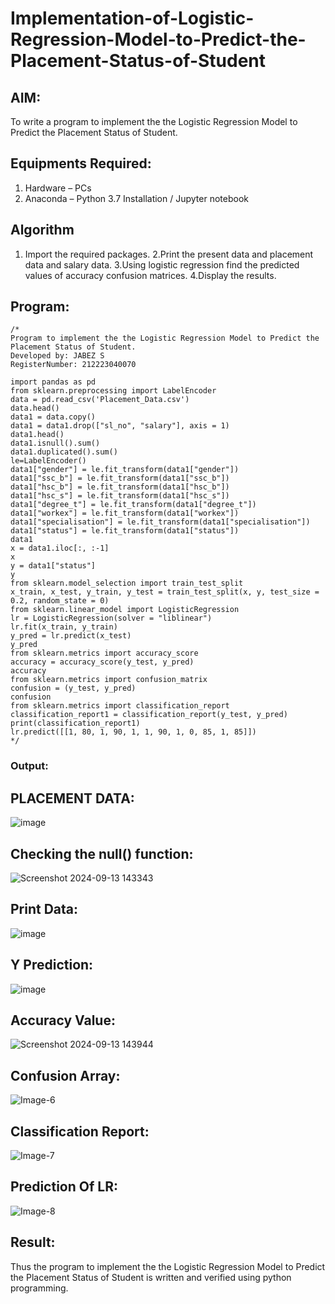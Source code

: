# Implementation-of-Logistic-Regression-Model-to-Predict-the-Placement-Status-of-Student

## AIM:
To write a program to implement the the Logistic Regression Model to Predict the Placement Status of Student.

## Equipments Required:
1. Hardware – PCs
2. Anaconda – Python 3.7 Installation / Jupyter notebook

## Algorithm
1. Import the required packages.
2.Print the present data and placement data and salary data.
3.Using logistic regression find the predicted values of accuracy confusion matrices.
4.Display the results.

## Program:
```
/*
Program to implement the the Logistic Regression Model to Predict the Placement Status of Student.
Developed by: JABEZ S
RegisterNumber: 212223040070

import pandas as pd
from sklearn.preprocessing import LabelEncoder
data = pd.read_csv('Placement_Data.csv')
data.head()
data1 = data.copy()
data1 = data1.drop(["sl_no", "salary"], axis = 1)
data1.head()
data1.isnull().sum()
data1.duplicated().sum()
le=LabelEncoder()
data1["gender"] = le.fit_transform(data1["gender"])
data1["ssc_b"] = le.fit_transform(data1["ssc_b"])
data1["hsc_b"] = le.fit_transform(data1["hsc_b"])
data1["hsc_s"] = le.fit_transform(data1["hsc_s"])
data1["degree_t"] = le.fit_transform(data1["degree_t"])
data1["workex"] = le.fit_transform(data1["workex"])
data1["specialisation"] = le.fit_transform(data1["specialisation"])
data1["status"] = le.fit_transform(data1["status"])
data1
x = data1.iloc[:, :-1]
x
y = data1["status"]
y
from sklearn.model_selection import train_test_split
x_train, x_test, y_train, y_test = train_test_split(x, y, test_size = 0.2, random_state = 0)
from sklearn.linear_model import LogisticRegression
lr = LogisticRegression(solver = "liblinear")
lr.fit(x_train, y_train)
y_pred = lr.predict(x_test)
y_pred
from sklearn.metrics import accuracy_score
accuracy = accuracy_score(y_test, y_pred)
accuracy
from sklearn.metrics import confusion_matrix
confusion = (y_test, y_pred)
confusion
from sklearn.metrics import classification_report
classification_report1 = classification_report(y_test, y_pred)
print(classification_report1)
lr.predict([[1, 80, 1, 90, 1, 1, 90, 1, 0, 85, 1, 85]])
*/
```

### Output:
## PLACEMENT DATA:
![image](https://github.com/user-attachments/assets/f5a42273-db65-4dbb-9d07-15fb772ea451)

## Checking the null() function:
![Screenshot 2024-09-13 143343](https://github.com/user-attachments/assets/44cb2aca-1e95-450d-9d88-c534a275f2aa)

## Print Data:
![image](https://github.com/user-attachments/assets/826479d7-d4a0-4cf6-97a1-0233edf735f6)


## Y Prediction:
![image](https://github.com/user-attachments/assets/70c7a5a2-fc58-4e42-9093-d973addff1b0)

## Accuracy Value:
![Screenshot 2024-09-13 143944](https://github.com/user-attachments/assets/7fe9fa42-ef82-433e-bec0-88fd20294e08)
 
 ## Confusion Array:
 ![Image-6](https://github.com/user-attachments/assets/94082e09-763d-4575-ae59-10dfffeffcb1)

## Classification Report:
![Image-7](https://github.com/user-attachments/assets/25ec8f64-2d4c-47b8-97aa-1cde704fb99c)

 ## Prediction Of LR:
  ![Image-8](https://github.com/user-attachments/assets/6bbf7b16-9da2-4b8e-b404-8d51d56fba09)

## Result:
Thus the program to implement the the Logistic Regression Model to Predict the Placement Status of Student is written and verified using python programming.

